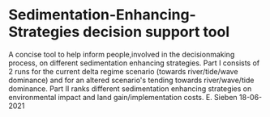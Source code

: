 # Sedimentation-Enhancing-Strategies decision support tool
A concise tool to help inform people,involved in the decisionmaking process, on different sedimentation enhancing strategies. Part I consists of 2 runs for
the current delta regime scenario (towards river/tide/wave dominance) and for an altered scenario's tending towards river/wave/tide dominance. Part II ranks different sedimentation enhancing strategies on environmental impact and land gain/implementation costs.
E. Sieben 18-06-2021

